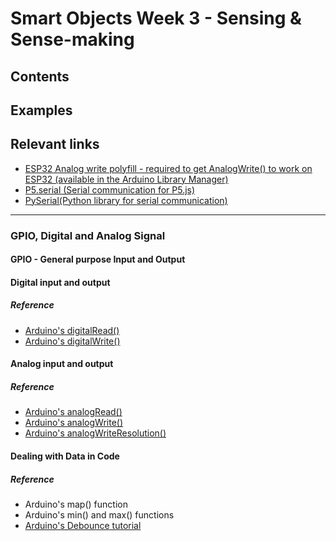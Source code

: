 # Smart Objects Week 3 - Sensing & Sense-making

## Contents

## Examples

## Relevant links
- [ESP32 Analog write polyfill - required to get AnalogWrite() to work on ESP32 (available in the Arduino Library Manager)](https://github.com/ERROPiX/ESP32_AnalogWrite)
- [P5.serial (Serial communication for P5.js)](https://github.com/p5-serial)
- [PySerial(Python library for serial communication)](https://pypi.org/project/pyserial/)

--------

### GPIO, Digital and Analog Signal

#### GPIO - General purpose Input and Output

#### Digital input and output

##### Reference
- [Arduino's digitalRead()](https://www.arduino.cc/reference/en/language/functions/digital-io/digitalread)
- [Arduino's digitalWrite()](https://www.arduino.cc/reference/en/language/functions/digital-io/digitalwrite)


#### Analog input and output

##### Reference
- [Arduino's analogRead()](https://www.arduino.cc/reference/en/language/functions/analog-io/analogread)
- [Arduino's analogWrite()](https://www.arduino.cc/reference/en/language/functions/analog-io/analogwrite)
- [Arduino's analogWriteResolution()](https://www.arduino.cc/reference/en/language/functions/zero-due-mkr-family/analogwriteresolution)

#### Dealing with Data in Code
##### Reference
- Arduino's map() function
- Arduino's min() and max() functions
- [Arduino's Debounce tutorial](https://www.arduino.cc/en/pmwiki.php?n=Tutorial/Debounce)
